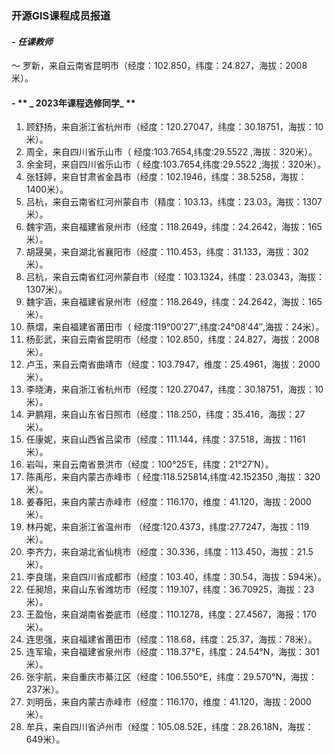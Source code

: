 ### **开源GIS课程成员报道**
#### - **_任课教师_**
～ 罗新，来自云南省昆明市（经度：102.850，纬度：24.827，海拔：2008米）。

#### - ** _ 2023年课程选修同学_ **
1. 顾舒扬，来自浙江省杭州市（经度：120.27047，纬度：30.18751，海拔：10米）。        
2. 周全，来自四川省乐山市（ 经度:103.7654,纬度:29.5522 ,海拔：320米）。    
3. 余金珂，来自四川省乐山市（ 经度:103.7654,纬度:29.5522 ,海拔：320米）。     
4. 张钰婷，来自甘肃省金昌市（经度：102.1946，纬度：38.5258，海拔：1400米）。     
5. 吕杭，来自云南省红河州蒙自市（精度：103.13，纬度：23.03，海拔：1307米）。        
6. 魏宇涵，来自福建省泉州市（经度：118.2649，纬度：24.2642，海拔：165米）。    
7. 胡晟昊，来自湖北省襄阳市（经度：110.453，纬度：31.133，海拔：302米）。     
8. 吕杭，来自云南省红河州蒙自市（经度：103.1324，纬度：23.0343，海拔：1307米）。          
9. 魏宇涵，来自福建省泉州市（经度：118.2649，纬度：24.2642，海拔：165米）。      
10. 蔡熠，来自福建省莆田市（ 经度:119°00′27″,纬度:24°08′44″,海拔：24米）。    
11. 杨彭武，来自云南省昆明市（经度：102.850，纬度：24.827，海拔：2008米）。    
12. 卢玉，来自云南省曲靖市（经度：103.7947，维度：25.4961，海拔：2000米）。    
13. 李晓涛，来自浙江省杭州市（经度：120.27047，纬度：30.18751，海拔：10米）。       
14. 尹鹏翔，来自山东省日照市（经度：118.250，纬度：35.416，海拔：27米）。     
15. 任康妮，来自山西省吕梁市（经度：111.144，纬度：37.518，海拔：1161米）。    
16. 岩叫，来自云南省景洪市（经度：100°25′E，纬度：21°27′N）。      
17. 陈禹彤，来自内蒙古赤峰市（ 经度:118.525814,纬度:42.152350 ,海拔：320米）。    
18. 姜春阳，来自内蒙古赤峰市（经度：116.170，维度：41.120，海拔：2000米）。    
19. 林丹妮，来自浙江省温州市 （经度:120.4373，纬度:27.7247，海拔：119米）。       
20. 李齐力，来自湖北省仙桃市（经度：30.336，纬度：113.450，海拔：21.5米）。        
21. 李良瑞，来自四川省成都市（经度：103.40，纬度：30.54，海拔：594米）。    
22. 任昶旭，来自山东省潍坊市（经度：119.107，纬度：36.70925，海拔：23米）。    
23. 王盈怡，来自湖南省娄底市（经度：110.1278，纬度：27.4567，海报：170米）。     
24. 连思强，来自福建省莆田市（经度：118.68，纬度：25.37，海拔：78米）。  
25. 连军瑜，来自福建省泉州市（经度：118.37°E，纬度：24.54°N，海拔：301米）。   
26. 张宇航，来自重庆市綦江区（经度：106.550°E，纬度：29.570°N，海拔：237米）。
27. 刘明岳，来自内蒙古赤峰市（经度：116.170，维度：41.120，海拔：2000米）。 
28. 牟兵，来自四川省泸州市（经度：105.08.52E，纬度：28.26.18N，海拔：649米）。

